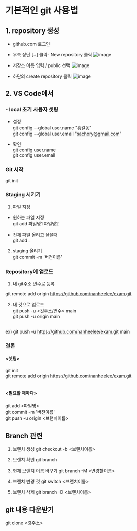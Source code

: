 # 기본적인 git 사용법

## 1. repository 생성
- github.com 로그인
- 우측 상단 [+] 클릭- New repository 클릭
![image](https://github.com/nanheelee/exam/assets/126562076/68160c05-39cb-4478-a16e-8b698ad7232a)

- 저장소 이름 입력 / public 선택
![image](https://github.com/nanheelee/exam/assets/126562076/6da09f45-3daa-47a4-9fde-2d2ea93f7043)

- 하단의 create repository 클릭
![image](https://github.com/nanheelee/exam/assets/126562076/9b02a839-e699-43f7-be54-c42d739c876f)


## 2. VS Code에서 
### - local 초기 사용자 셋팅
- 설정 <br>
git config --global user.name "홍길동"<br>
git config --global user.email "sachory@gmail.com"<br>

- 확인<br>
git config user.name<br>
git config user.email<br>

### Git 시작
git init

### Staging 시키기

1) 파일 지정
- 원하는 파일 지정<br>
git add 파일명1 파일명2 

- 전체 파일 올리고 싶을때<br>
git add .

2) staging 올리기<br>
git commit -m '버전이름'

### Repository에 업로드
1) 내 git주소 변수로 등록<br>

git remote add origin https://github.com/nanheelee/exam.git

2) 내 깃으로 업로드<br>
git push -u <깃주소/변수> main<br>
git push -u origin main<br><br>

ex) git push -u https://github.com/nanheelee/exam.git main


### 결론

#### <셋팅><br>
git init<br>
git remote add origin https://github.com/nanheelee/exam.git<br><br>

#### <필요할 때마다><br>
git add <파일명><br>
git commit -m '버전이름'<br>
git push -u origin <브랜치이름><br>


## Branch 관련

1) 브랜치 생성
git checkout -b <브랜치이름>

2) 브랜치 확인
git branch

3) 현재 브랜치 이름 바꾸기
git branch -M <변경할이름>

4) 브랜치 변경 것
git switch <브랜치이름>

5) 브랜치 삭제
git branch -D <브랜치이름>


## git 내용 다운받기
git clone <깃주소>